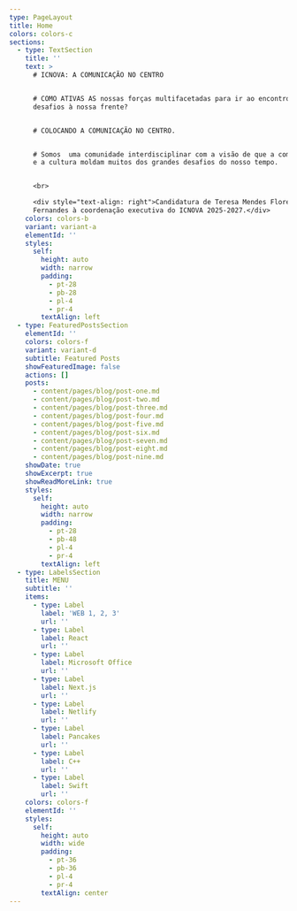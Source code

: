 ```yaml
---
type: PageLayout
title: Home
colors: colors-c
sections:
  - type: TextSection
    title: ''
    text: >
      # ICNOVA: A COMUNICAÇÃO NO CENTRO


      # COMO ATIVAS AS nossas forças multifacetadas para ir ao encontro dos
      desafios à nossa frente?


      # COLOCANDO A COMUNICAÇÃO NO CENTRO.


      # Somos  uma comunidade interdisciplinar com a visão de que a comunicação
      e a cultura moldam muitos dos grandes desafios do nosso tempo.


      <br>

      <div style="text-align: right">Candidatura de Teresa Mendes Flores e Carla
      Fernandes à coordenação executiva do ICNOVA 2025-2027.</div>
    colors: colors-b
    variant: variant-a
    elementId: ''
    styles:
      self:
        height: auto
        width: narrow
        padding:
          - pt-28
          - pb-28
          - pl-4
          - pr-4
        textAlign: left
  - type: FeaturedPostsSection
    elementId: ''
    colors: colors-f
    variant: variant-d
    subtitle: Featured Posts
    showFeaturedImage: false
    actions: []
    posts:
      - content/pages/blog/post-one.md
      - content/pages/blog/post-two.md
      - content/pages/blog/post-three.md
      - content/pages/blog/post-four.md
      - content/pages/blog/post-five.md
      - content/pages/blog/post-six.md
      - content/pages/blog/post-seven.md
      - content/pages/blog/post-eight.md
      - content/pages/blog/post-nine.md
    showDate: true
    showExcerpt: true
    showReadMoreLink: true
    styles:
      self:
        height: auto
        width: narrow
        padding:
          - pt-28
          - pb-48
          - pl-4
          - pr-4
        textAlign: left
  - type: LabelsSection
    title: MENU
    subtitle: ''
    items:
      - type: Label
        label: 'WEB 1, 2, 3'
        url: ''
      - type: Label
        label: React
        url: ''
      - type: Label
        label: Microsoft Office
        url: ''
      - type: Label
        label: Next.js
        url: ''
      - type: Label
        label: Netlify
        url: ''
      - type: Label
        label: Pancakes
        url: ''
      - type: Label
        label: C++
        url: ''
      - type: Label
        label: Swift
        url: ''
    colors: colors-f
    elementId: ''
    styles:
      self:
        height: auto
        width: wide
        padding:
          - pt-36
          - pb-36
          - pl-4
          - pr-4
        textAlign: center
---
```

